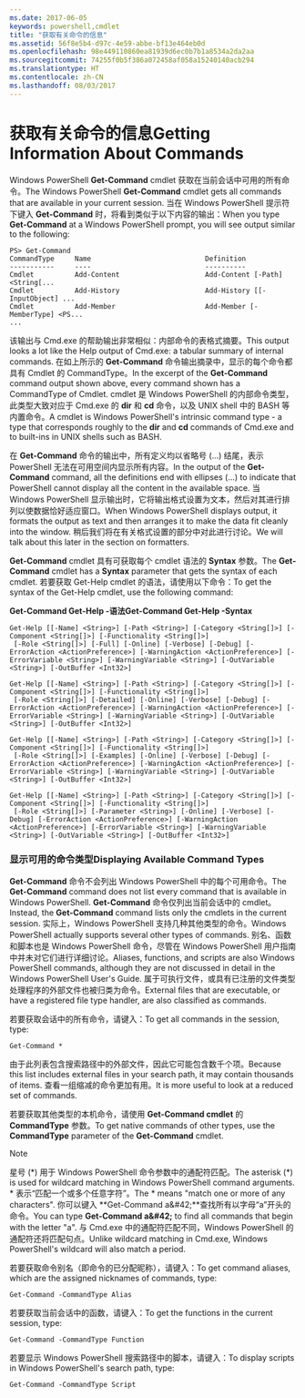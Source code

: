 ```yaml
---
ms.date: 2017-06-05
keywords: powershell,cmdlet
title: "获取有关命令的信息"
ms.assetid: 56f8e5b4-d97c-4e59-abbe-bf13e464eb0d
ms.openlocfilehash: 98e449110860ea81939d6ec0b7b1a8534a2da2aa
ms.sourcegitcommit: 74255f0b5f386a072458af058a15240140acb294
ms.translationtype: HT
ms.contentlocale: zh-CN
ms.lasthandoff: 08/03/2017
---
```

# <a name="getting-information-about-commands"></a><span data-ttu-id="c207f-103">获取有关命令的信息</span><span class="sxs-lookup"><span data-stu-id="c207f-103">Getting Information About Commands</span></span>
<span data-ttu-id="c207f-104">Windows PowerShell **Get-Command** cmdlet 获取在当前会话中可用的所有命令。</span><span class="sxs-lookup"><span data-stu-id="c207f-104">The Windows PowerShell **Get-Command** cmdlet gets all commands that are available in your current session.</span></span> <span data-ttu-id="c207f-105">当在 Windows PowerShell 提示符下键入 **Get-Command** 时，将看到类似于以下内容的输出：</span><span class="sxs-lookup"><span data-stu-id="c207f-105">When you type **Get-Command** at a Windows PowerShell prompt, you will see output similar to the following:</span></span>

```
PS> Get-Command
CommandType     Name                            Definition
-----------     ----                            ----------
Cmdlet          Add-Content                     Add-Content [-Path] <String[...
Cmdlet          Add-History                     Add-History [[-InputObject] ...
Cmdlet          Add-Member                      Add-Member [-MemberType] <PS...
...
```

<span data-ttu-id="c207f-106">该输出与 Cmd.exe 的帮助输出非常相似：内部命令的表格式摘要。</span><span class="sxs-lookup"><span data-stu-id="c207f-106">This output looks a lot like the Help output of Cmd.exe: a tabular summary of internal commands.</span></span> <span data-ttu-id="c207f-107">在如上所示的 **Get-Command** 命令输出摘录中，显示的每个命令都具有 Cmdlet 的 CommandType。</span><span class="sxs-lookup"><span data-stu-id="c207f-107">In the excerpt of the **Get-Command** command output shown above, every command shown has a CommandType of Cmdlet.</span></span> <span data-ttu-id="c207f-108">cmdlet 是 Windows PowerShell 的内部命令类型，此类型大致对应于 Cmd.exe 的 **dir** 和 **cd** 命令，以及 UNIX shell 中的 BASH 等内置命令。</span><span class="sxs-lookup"><span data-stu-id="c207f-108">A cmdlet is Windows PowerShell's intrinsic command type - a type that corresponds roughly to the **dir** and **cd** commands of Cmd.exe and to built-ins in UNIX shells such as BASH.</span></span>

<span data-ttu-id="c207f-109">在 **Get-Command** 命令的输出中，所有定义均以省略号 (...) 结尾，表示 PowerShell 无法在可用空间内显示所有内容。</span><span class="sxs-lookup"><span data-stu-id="c207f-109">In the output of the **Get-Command** command, all the definitions end with ellipses (...) to indicate that PowerShell cannot display all the content in the available space.</span></span> <span data-ttu-id="c207f-110">当 Windows PowerShell 显示输出时，它将输出格式设置为文本，然后对其进行排列以使数据恰好适应窗口。</span><span class="sxs-lookup"><span data-stu-id="c207f-110">When Windows PowerShell displays output, it formats the output as text and then arranges it to make the data fit cleanly into the window.</span></span> <span data-ttu-id="c207f-111">稍后我们将在有关格式设置的部分中对此进行讨论。</span><span class="sxs-lookup"><span data-stu-id="c207f-111">We will talk about this later in the section on formatters.</span></span>

<span data-ttu-id="c207f-112">**Get-Command** cmdlet 具有可获取每个 cmdlet 语法的 **Syntax** 参数。</span><span class="sxs-lookup"><span data-stu-id="c207f-112">The **Get-Command** cmdlet has a **Syntax** parameter that gets the syntax of each cmdlet.</span></span> <span data-ttu-id="c207f-113">若要获取 Get-Help cmdlet 的语法，请使用以下命令：</span><span class="sxs-lookup"><span data-stu-id="c207f-113">To get the syntax of the Get-Help cmdlet, use the following command:</span></span>

<span data-ttu-id="c207f-114">**Get-Command Get-Help -语法**</span><span class="sxs-lookup"><span data-stu-id="c207f-114">**Get-Command Get-Help -Syntax**</span></span>

```
Get-Help [[-Name] <String>] [-Path <String>] [-Category <String[]>] [-Component <String[]>] [-Functionality <String[]>]
 [-Role <String[]>] [-Full] [-Online] [-Verbose] [-Debug] [-ErrorAction <ActionPreference>] [-WarningAction <ActionPreference>] [-ErrorVariable <String>] [-WarningVariable <String>] [-OutVariable <String>] [-OutBuffer <Int32>]

Get-Help [[-Name] <String>] [-Path <String>] [-Category <String[]>] [-Component <String[]>] [-Functionality <String[]>]
 [-Role <String[]>] [-Detailed] [-Online] [-Verbose] [-Debug] [-ErrorAction <ActionPreference>] [-WarningAction <ActionPreference>] [-ErrorVariable <String>] [-WarningVariable <String>] [-OutVariable <String>] [-OutBuffer <Int32>]

Get-Help [[-Name] <String>] [-Path <String>] [-Category <String[]>] [-Component <String[]>] [-Functionality <String[]>]
 [-Role <String[]>] [-Examples] [-Online] [-Verbose] [-Debug] [-ErrorAction <ActionPreference>] [-WarningAction <ActionPreference>] [-ErrorVariable <String>] [-WarningVariable <String>] [-OutVariable <String>] [-OutBuffer <Int32>]

Get-Help [[-Name] <String>] [-Path <String>] [-Category <String[]>] [-Component <String[]>] [-Functionality <String[]>]
 [-Role <String[]>] [-Parameter <String>] [-Online] [-Verbose] [-Debug] [-ErrorAction <ActionPreference>] [-WarningAction <ActionPreference>] [-ErrorVariable <String>] [-WarningVariable <String>] [-OutVariable <String>] [-OutBuffer <Int32>]
```

### <a name="displaying-available-command-types"></a><span data-ttu-id="c207f-115">显示可用的命令类型</span><span class="sxs-lookup"><span data-stu-id="c207f-115">Displaying Available Command Types</span></span>
<span data-ttu-id="c207f-116">**Get-Command** 命令不会列出 Windows PowerShell 中的每个可用命令。</span><span class="sxs-lookup"><span data-stu-id="c207f-116">The **Get-Command** command does not list every command that is available in Windows PowerShell.</span></span> <span data-ttu-id="c207f-117">**Get-Command** 命令仅列出当前会话中的 cmdlet。</span><span class="sxs-lookup"><span data-stu-id="c207f-117">Instead, the **Get-Command** command lists only the cmdlets in the current session.</span></span> <span data-ttu-id="c207f-118">实际上，Windows PowerShell 支持几种其他类型的命令。</span><span class="sxs-lookup"><span data-stu-id="c207f-118">Windows PowerShell actually supports several other types of commands.</span></span> <span data-ttu-id="c207f-119">别名、函数和脚本也是 Windows PowerShell 命令，尽管在 Windows PowerShell 用户指南中并未对它们进行详细讨论。</span><span class="sxs-lookup"><span data-stu-id="c207f-119">Aliases, functions, and scripts are also Windows PowerShell commands, although they are not discussed in detail in the Windows PowerShell User's Guide.</span></span> <span data-ttu-id="c207f-120">属于可执行文件，或具有已注册的文件类型处理程序的外部文件也被归类为命令。</span><span class="sxs-lookup"><span data-stu-id="c207f-120">External files that are executable, or have a registered file type handler, are also classified as commands.</span></span>

<span data-ttu-id="c207f-121">若要获取会话中的所有命令，请键入：</span><span class="sxs-lookup"><span data-stu-id="c207f-121">To get all commands in the session, type:</span></span>

```
Get-Command *
```

<span data-ttu-id="c207f-122">由于此列表包含搜索路径中的外部文件，因此它可能包含数千个项。</span><span class="sxs-lookup"><span data-stu-id="c207f-122">Because this list includes external files in your search path, it may contain thousands of items.</span></span> <span data-ttu-id="c207f-123">查看一组缩减的命令更加有用。</span><span class="sxs-lookup"><span data-stu-id="c207f-123">It is more useful to look at a reduced set of commands.</span></span>

<span data-ttu-id="c207f-124">若要获取其他类型的本机命令，请使用 **Get-Command cmdlet** 的 **CommandType** 参数。</span><span class="sxs-lookup"><span data-stu-id="c207f-124">To get native commands of other types, use the **CommandType** parameter of the **Get-Command** cmdlet.</span></span>

> [!NOTE]
> <span data-ttu-id="c207f-125">星号 (\*) 用于 Windows PowerShell 命令参数中的通配符匹配。</span><span class="sxs-lookup"><span data-stu-id="c207f-125">The asterisk (\*) is used for wildcard matching in Windows PowerShell command arguments.</span></span> <span data-ttu-id="c207f-126">\* 表示“匹配一个或多个任意字符”。</span><span class="sxs-lookup"><span data-stu-id="c207f-126">The \* means "match one or more of any characters".</span></span> <span data-ttu-id="c207f-127">你可以键入 **Get-Command a\&#42;**查找所有以字母“a”开头的命令。</span><span class="sxs-lookup"><span data-stu-id="c207f-127">You can type **Get-Command a\&#42;** to find all commands that begin with the letter "a".</span></span> <span data-ttu-id="c207f-128">与 Cmd.exe 中的通配符匹配不同，Windows PowerShell 的通配符还将匹配句点。</span><span class="sxs-lookup"><span data-stu-id="c207f-128">Unlike wildcard matching in Cmd.exe, Windows PowerShell's wildcard will also match a period.</span></span>

<span data-ttu-id="c207f-129">若要获取命令别名（即命令的已分配昵称），请键入：</span><span class="sxs-lookup"><span data-stu-id="c207f-129">To get command aliases, which are the assigned nicknames of commands, type:</span></span>

```
Get-Command -CommandType Alias
```

<span data-ttu-id="c207f-130">若要获取当前会话中的函数，请键入：</span><span class="sxs-lookup"><span data-stu-id="c207f-130">To get the functions in the current session, type:</span></span>

```
Get-Command -CommandType Function
```

<span data-ttu-id="c207f-131">若要显示 Windows PowerShell 搜索路径中的脚本，请键入：</span><span class="sxs-lookup"><span data-stu-id="c207f-131">To display scripts in Windows PowerShell's search path, type:</span></span>

```
Get-Command -CommandType Script
```

